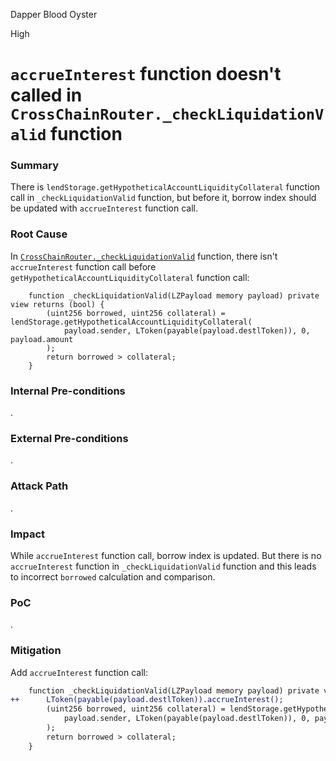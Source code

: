 Dapper Blood Oyster

High

# `accrueInterest` function doesn't called in `CrossChainRouter._checkLiquidationValid` function

### Summary

There is `lendStorage.getHypotheticalAccountLiquidityCollateral` function call in `_checkLiquidationValid` function, but before it, borrow index should be updated with `accrueInterest` function call.

### Root Cause

In [`CrossChainRouter._checkLiquidationValid`](https://github.com/sherlock-audit/2025-05-lend-audit-contest/blob/main/Lend-V2/src/LayerZero/CrossChainRouter.sol#L431-L436) function, there isn't `accrueInterest` function call before `getHypotheticalAccountLiquidityCollateral` function call:
```solidity
    function _checkLiquidationValid(LZPayload memory payload) private view returns (bool) {
        (uint256 borrowed, uint256 collateral) = lendStorage.getHypotheticalAccountLiquidityCollateral(
            payload.sender, LToken(payable(payload.destlToken)), 0, payload.amount
        );
        return borrowed > collateral;
    }
```

### Internal Pre-conditions

.

### External Pre-conditions

.

### Attack Path

.

### Impact

While `accrueInterest` function call, borrow index is updated. But there is no `accrueInterest` function in `_checkLiquidationValid` function and this leads to incorrect `borrowed` calculation and comparison.

### PoC

.

### Mitigation

Add `accrueInterest` function call:
```diff
    function _checkLiquidationValid(LZPayload memory payload) private view returns (bool) {
++      LToken(payable(payload.destlToken)).accrueInterest();    
        (uint256 borrowed, uint256 collateral) = lendStorage.getHypotheticalAccountLiquidityCollateral(
            payload.sender, LToken(payable(payload.destlToken)), 0, payload.amount
        );
        return borrowed > collateral;
    }
```